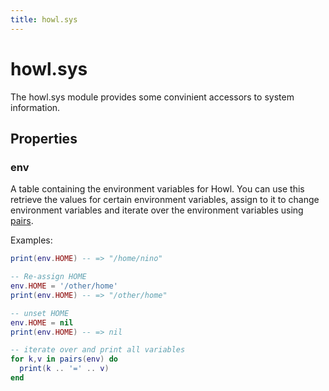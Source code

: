 ```yaml
---
title: howl.sys
---
```


# howl.sys

The howl.sys module provides some convinient accessors to system information.

## Properties

### env

A table containing the environment variables for Howl. You can use this retrieve
the values for certain environment variables, assign to it to change environment
variables and iterate over the environment variables using
[pairs](http://www.lua.org/manual/5.2/manual.html#pdf-pairs).

Examples:

```lua
print(env.HOME) -- => "/home/nino"

-- Re-assign HOME
env.HOME = '/other/home'
print(env.HOME) -- => "/other/home"

-- unset HOME
env.HOME = nil
print(env.HOME) -- => nil

-- iterate over and print all variables
for k,v in pairs(env) do
  print(k .. '=' .. v)
end
```
